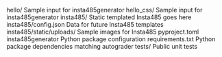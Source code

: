 hello/ 	Sample input for insta485generator
hello_css/ 	Sample input for insta485generator
insta485/ 	Static templated Insta485 goes here
insta485/config.json 	Data for future Insta485 templates
insta485/static/uploads/ 	Sample images for Insta485
pyproject.toml 	insta485generator Python package configuration
requirements.txt 	Python package dependencies matching autograder
tests/ 	Public unit tests